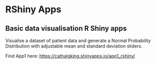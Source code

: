 # RShiny Apps

## Basic data visualisation R Shiny apps
Visualise a dataset of patient data and generate a Normal Probability Distribution with adjustable mean and standard deviation sliders.

Find App1 here:
https://cathalgking.shinyapps.io/app1_rshiny/
